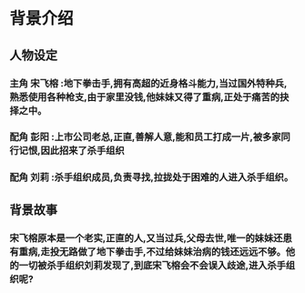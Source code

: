 # 背景介绍
## 人物设定
### 主角 宋飞榕 :地下拳击手,拥有高超的近身格斗能力,当过国外特种兵,熟悉使用各种枪支,由于家里没钱,他妹妹又得了重病,正处于痛苦的抉择之中。
### 配角 彭阳 :上市公司老总,正直,善解人意,能和员工打成一片,被多家同行记恨,因此招来了杀手组织
### 配角 刘莉 :杀手组织成员,负责寻找,拉拢处于困难的人进入杀手组织。

## 背景故事
### 宋飞榕原本是一个老实,正直的人,又当过兵,父母去世,唯一的妹妹还患有重病,走投无路做了地下拳击手,不过给妹妹治病的钱还远远不够。他的一切被杀手组织刘莉发现了,到底宋飞榕会不会误入歧途,进入杀手组织呢? 
